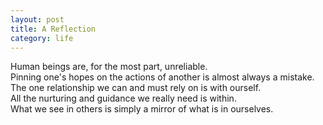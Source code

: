 ```yaml
---
layout: post
title: A Reflection
category: life
---
```


Human beings are, for the most part, unreliable.  
Pinning one's hopes on the actions of another is almost always a mistake.  
The one relationship we can and must rely on is with ourself.  
All the nurturing and guidance we really need is within.  
What we see in others is simply a mirror of what is in ourselves.
